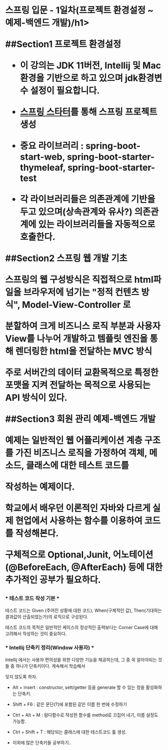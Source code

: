 <h1>스프링 입문 - 1일차(프로젝트 환경설정 ~ 예제-백엔드 개발)/h1>

##Section1 프로젝트 환경설정

- 이 강의는 JDK 11버전, Intellij 및 Mac 환경을 기반으로 하고 있으며 jdk환경변수 설정이 필요합니다.

- [스프링 스타터](https://start.spring.io)를 통해 스프링 프로젝트 생성

- 중요 라이브러리 : spring-boot-start-web, spring-boot-starter-thymeleaf, spring-boot-starter-test

- 각 라이브러리들은 의존관계에 기반을 두고 있으며(상속관계와 유사?) 의존관계에 있는 라이브러리들을 자동적으로 호출한다.


##Section2 스프링 웹 개발 기초

스프링의 웹 구성방식은 직접적으로 html파일을 브라우저에 넘기는 "정적 컨텐츠 방식", Model-View-Controller 로

분할하여 크게 비즈니스 로직 부분과 사용자 View를 나누어 개발하고 템플릿 엔진을 통해 렌더링한 html을 전달하는 MVC 방식

주로 서버간의 데이터 교환목적으로 특정한 포맷을 지켜 전달하는 목적으로 사용되는 API 방식이 있다.

##Section3 회원 관리 예제-백엔드 개발

예제는 일반적인 웹 어플리케이션 계층 구조를 가진 비즈니스 로직을 가정하여 객체, 메소드, 클래스에 대한 테스트 코드를

작성하는 예제이다.

학교에서 배우던 이론적인 자바와 다르게 실제 현업에서 사용하는 함수를 이용하여 코드를 작성해본다.

구체적으로 Optional,Junit, 어노테이션(@BeforeEach, @AfterEach) 등에 대한 추가적인 공부가 필요하다.

### * 테스트 코드 작성 기본 *

테스트 코드는 Given (주어진 상황에 대한 코드), When(구체적인 값), Then(기대하는 결과값이 산출되었는가)의 로직으로 구성된다.

테스트 코드의 목적은 일반적인 케이스의 정상적인 출력보다는 Corner Case에 대해 고려해서 작성하는 것이 중요하다.

### * Intellij 단축키 정리(Window 사용자) *

Intellij 에서는 사용자 편의성을 위한 다양한 기능을 제공하는데, 그 중 꼭 알아야되는 것들 중 하나가 단축키이다. 계속해서 학습해서

잊지 않도록 하자.

- Alt + insert : constructor, sett/getter 등을 generate 할 수 있는 창을 활성화하는 단축키.

- Shift + F6 : 같은 문단(?)에 포함된 같은 이름 한 번에 수정하기

- Ctrl + Alt + M : 람다함수로 작성한 함수를 method로 끄집어 내기, 이름 설정도 가능함.

- Ctrl + Shift + T : 해당되는 클래스에 대한 테스트코드 틀 생성.

- 이외에 많은 단축키들 공부하기..
